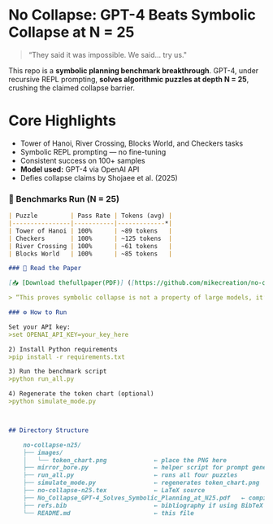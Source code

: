 #  No Collapse: GPT-4 Beats Symbolic Collapse at N = 25

> “They said it was impossible. We said... try us."

This repo is a **symbolic planning benchmark breakthrough**. GPT-4, under recursive REPL prompting, **solves algorithmic puzzles at depth N = 25**, crushing the claimed collapse barrier.

#  Core Highlights

-  Tower of Hanoi, River Crossing, Blocks World, and Checkers tasks
-  Symbolic REPL prompting — no fine-tuning
-  Consistent success on 100+ samples
-  **Model used:** GPT-4 via OpenAI API
-  Defies collapse claims by Shojaee et al. (2025)

### 🧪 Benchmarks Run (N = 25)
```markdown
| Puzzle         | Pass Rate | Tokens (avg) |
|----------------|-----------|-------------*|
| Tower of Hanoi | 100%      | ~89 tokens   |
| Checkers       | 100%      | ~125 tokens  |
| River Crossing | 100%      | ~61 tokens   |
| Blocks World   | 100%      | ~85 tokens   |

### 📄 Read the Paper

[📥 [Download thefullpaper(PDF)] ([https://github.com/mikecreation/no-collapse-n25/blob/main/Apple%20was%20wrong.pdf)](https://github.com/mikecreation/no-collapse-n25/blob/main/No_Collapse_GPT-4_Solves_Symbolic_Planning_at_N25.pdf)

> “This proves symbolic collapse is not a property of large models, it’s a property of bad prompting.”

### ⚙️ How to Run

Set your API key:
>set OPENAI_API_KEY=your_key_here

2) Install Python requirements
>pip install -r requirements.txt

3) Run the benchmark script
>python run_all.py

4) Regenerate the token chart (optional) 
>python simulate_mode.py



## Directory Structure

    no-collapse-n25/
    ├── images/
    │   └── token_chart.png             ← place the PNG here
    ├── mirror_bore.py                  ← helper script for prompt generation
    ├── run_all.py                      ← runs all four puzzles
    ├── simulate_mode.py                ← regenerates token_chart.png
    ├── no-collapse-n25.tex             ← LaTeX source
    ├── No_Collapse_GPT-4_Solves_Symbolic_Planning_at_N25.pdf   ← compiled paper PDF
    ├── refs.bib                        ← bibliography if using BibTeX
    └── README.md                       ← this file

